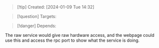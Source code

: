 
>[!tip] Created: [2024-01-09 Tue 14:32]

>[!question] Targets: 

>[!danger] Depends: 

The raw service would give raw hardware access, and the webpage could use this and access the rpc port to show what the service is doing.
